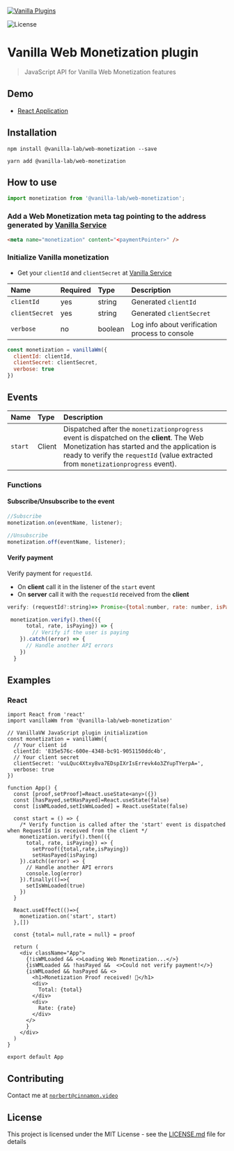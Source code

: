 <a href="https//admin.vanilla.so"><img src="https://admin.vanilla.so/icons/apple-icon.png" alt="Vanilla Plugins"></a>

![License](https://img.shields.io/npm/l/@vanilla-lab/plugin-javascript)

# Vanilla Web Monetization plugin
> JavaScript API for Vanilla Web Monetization features


## Demo

* [React Application](https://github.com/vanilla-wm/vanilla-plugins/tree/master/examples/react)

## Installation
```
npm install @vanilla-lab/web-monetization --save
```
```
yarn add @vanilla-lab/web-monetization
```

## How to use
```js
import monetization from '@vanilla-lab/web-monetization';
```
###  Add a Web Monetization meta tag pointing to the address generated by [Vanilla Service](https://admin.vanilla.so/)
```html
<meta name="monetization" content="<paymentPointer>" />
```

### Initialize Vanilla monetization
* Get your `clientId` and `clientSecret` at [Vanilla Service](https://admin.vanilla.so/)

Name                |Required        |Type    |Description |
| :---------------- |:---------------|:--------------- |:----------- |
| `clientId`| yes| string| Generated `clientId`|
| `clientSecret`| yes |string| Generated `clientSecret`|
| `verbose` | no | boolean | Log info about verification process to console | 
```js
const monetization = vanillaWm({
  clientId: clientId,
  clientSecret: clientSecret,
  verbose: true
})
```

## Events
Name                |Type    |Description |
| :---------------- |:--------------- |:----------- |
| `start`          | Client           |Dispatched after the `monetizationprogress` event is dispatched on the **client**. The Web Monetization has started and the application is ready to verify the `requestId` (value extracted from `monetizationprogress` event). |


### Functions
#### Subscribe/Unsubscribe to the event
```js
//Subscribe
monetization.on(eventName, listener);

//Unsubscribe
monetization.off(eventName, listener);
```
#### Verify payment
Verify payment for `requestId`.
  * On **client** call it in the listener of the `start` event
  * On **server** call it with the `requestId` received from the **client**
  
```js
verify: (requestId?:string)=> Promise<{total:number, rate: number, isPaying: boolean}>
```
```js
 monetization.verify().then(({
      total, rate, isPaying}) => {
        // Verify if the user is paying
    }).catch((error) => {
      // Handle another API errors
    })
  }
```


## Examples

### React


```
import React from 'react'
import vanillaWm from '@vanilla-lab/web-monetization'

// VanillaVW JavaScript plugin initialization
const monetization = vanillaWm({
  // Your client id
  clientId: '835e576c-600e-4348-bc91-9051150ddc4b',
  // Your client secret
  clientSecret: 'vuLQuc4Xtxy8va7EDspIXrIsErrevk4o3ZYupTYerpA=',
  verbose: true
})

function App() {
  const [proof,setProof]=React.useState<any>({})
  const [hasPayed,setHasPayed]=React.useState(false)
  const [isWMLoaded,setIsWmLoaded] = React.useState(false)

  const start = () => {
    /* Verify function is called after the 'start' event is dispatched when RequestId is received from the client */
    monetization.verify().then(({
      total, rate, isPaying}) => {
        setProof({total,rate,isPaying})
        setHasPayed(isPaying)
    }).catch((error) => {
      // Handle another API errors
      console.log(error)
    }).finally(()=>{
      setIsWmLoaded(true)
    })
  }

  React.useEffect(()=>{
    monetization.on('start', start)
  },[])

  const {total= null,rate = null} = proof

  return (
    <div className="App">
      {!isWMLoaded && <>Loading Web Monetization...</>}
      {isWMLoaded && !hasPayed &&  <>Could not verify payment!</>}
      {isWMLoaded && hasPayed && <>
        <h1>Monetization Proof received! 🥰</h1>
        <div>
          Total: {total}
        </div>
        <div>
          Rate: {rate}
        </div>
      </>
      }
    </div>
  )
}

export default App
```


## Contributing
Contact me at <a href="mailto:norbert@cinnamon.video" target="_blank">`norbert@cinnamon.video`</a>

## License

This project is licensed under the MIT License - see the [LICENSE.md](LICENSE.md) file for details
